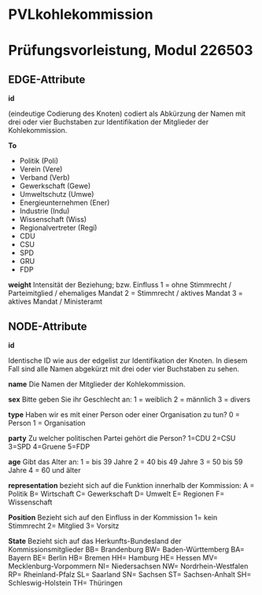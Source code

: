 # PVLkohlekommission
# Prüfungsvorleistung, Modul 226503 
## EDGE-Attribute
**id**

(eindeutige Codierung des Knoten)
codiert als Abkürzung der Namen mit drei oder vier Buchstaben zur Identifikation der Mitglieder der Kohlekommission. 

**To**  
- Politik (Poli)
- Verein (Vere)
- Verband (Verb)
- Gewerkschaft (Gewe)
- Umweltschutz (Umwe)
- Energieunternehmen (Ener)
- Industrie (Indu)
- Wissenschaft (Wiss)
- Regionalvertreter (Regi)
- CDU
- CSU
- SPD
- GRU
- FDP

**weight**
Intensität der Beziehung; bzw. Einfluss 
1 = ohne Stimmrecht / Parteimitglied / ehemaliges Mandat 
2 = Stimmrecht / aktives Mandat
3 = aktives Mandat / Ministeramt 

## NODE-Attribute
**id** 

Identische ID wie aus der edgelist zur Identifikation der Knoten. In diesem Fall sind alle Namen abgekürzt mit drei oder vier Buchstaben zu sehen.

**name**
Die Namen der Mitglieder der Kohlekommission. 

**sex**
Bitte geben Sie ihr Geschlecht an:
1 = weiblich
2 = männlich
3 = divers

**type**
Haben wir es mit einer Person oder einer Organisation zu tun?
0 = Person
1 = Organisation

**party**
Zu welcher politischen Partei gehört die Person?
1=CDU
2=CSU
3=SPD
4=Gruene
5=FDP

**age**
Gibt das Alter an:
1 = bis 39 Jahre
2 = 40 bis 49 Jahre
3 = 50 bis 59 Jahre
4 = 60 und älter

**representation**
bezieht sich auf die Funktion innerhalb der Kommission: 
A = Politik 
B= Wirtschaft 
C= Gewerkschaft
D= Umwelt
E= Regionen
F= Wissenschaft

**Position**
Bezieht sich auf den Einfluss in der Kommission 
1= kein Stimmrecht
2= Mitglied
3= Vorsitz

**State**
Bezieht sich auf das Herkunfts-Bundesland der Kommissionsmitglieder 
BB= Brandenburg
BW= Baden-Württemberg
BA= Bayern
BE= Berlin
HB= Bremen
HH= Hamburg
HE= Hessen
MV= Mecklenburg-Vorpommern
NI= Niedersachsen
NW= Nordrhein-Westfalen
RP= Rheinland-Pfalz
SL= Saarland
SN= Sachsen
ST= Sachsen-Anhalt
SH= Schleswig-Holstein
TH= Thüringen
